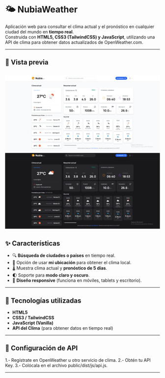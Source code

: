# 🌤️ NubiaWeather

Aplicación web para consultar el clima actual y el pronóstico en cualquier ciudad del mundo en **tiempo real**.  
Construida con **HTML5, CSS3 (TailwindCSS) y JavaScript**, utilizando una API de clima para obtener datos actualizados de OpenWeather.com.

---

## 📸 Vista previa

![Captura de la app](public/dist/img/nubiaWeather-light.png)
![Captura de la app](public/dist/img/nubiaWeather-Dark.png)
---

## ✨ Características

- 🔍 **Búsqueda de ciudades o países** en tiempo real.  
- 📍 Opción de usar **mi ubicación** para obtener el clima local.  
- 🌡️ Muestra clima actual y **pronóstico de 5 días**.  
- 🌓 Soporte para **modo claro y oscuro**.  
- 📱 **Diseño responsive** (funciona en móviles, tablets y escritorio).  

---

## 🚀 Tecnologías utilizadas

- **HTML5**  
- **CSS3 / TailwindCSS**  
- **JavaScript (Vanilla)**  
- **API del Clima** (para obtener datos en tiempo real)  

---

## 🔑 Configuración de API

1.- Regístrate en OpenWeather u otro servicio de clima.
2.- Obtén tu API Key.
3.- Colócala en el archivo public/dist/js/api.js.

---

